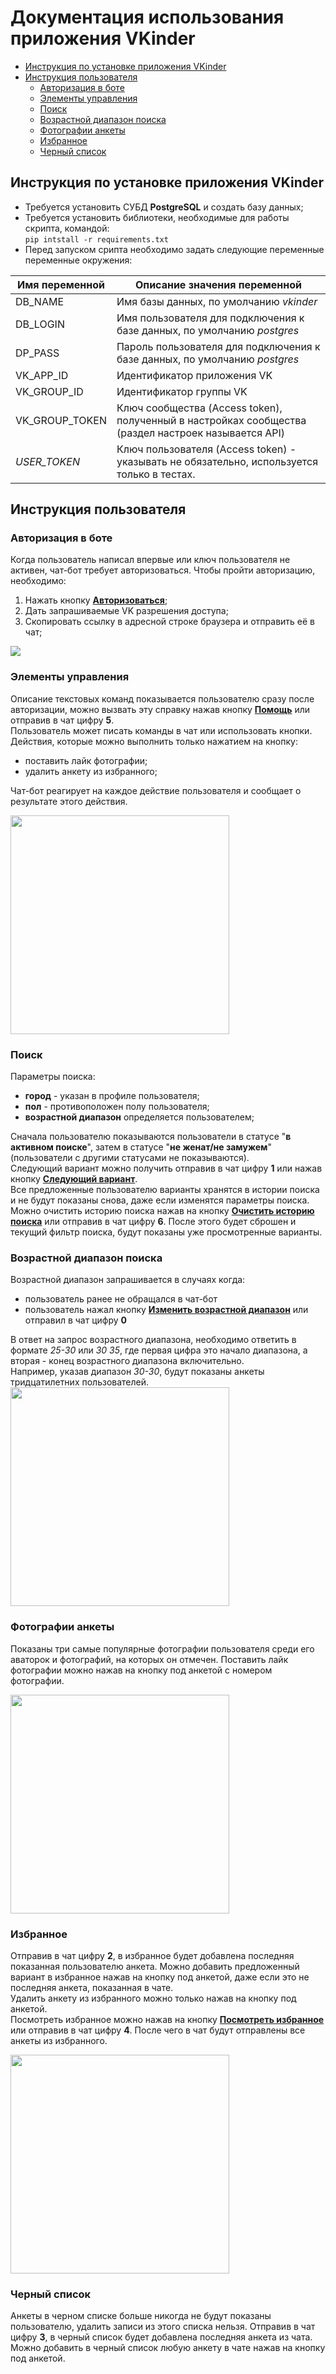 # Документация использования приложения VKinder <a name="TOC"></a>
<!-- TOC -->
* [Инструкция по установке приложения VKinder](#installation_guide)
* [Инструкция пользователя](#user_guide)
  * [Авторизация в боте](#user_auth)
  * [Элементы управления](#user_interface)
  * [Поиск](#user_search)
  * [Возрастной диапазон поиска](#user_search_age_params)
  * [Фотографии анкеты](#profile_photos)
  * [Избранное](#favorites)
  * [Черный список](#blacklist)
<!-- TOC -->
## Инструкция по установке приложения VKinder <a name="installation_guide"></a>
- Требуется установить СУБД **PostgreSQL** и создать базу данных;
- Требуется установить библиотеки, необходимые для работы скрипта, командой:  
`pip intstall -r requirements.txt`
- Перед запуском срипта необходимо задать следующие переменные переменные окружения:

| Имя переменной | Описание значения переменной                                                                        |
|----------------|-----------------------------------------------------------------------------------------------------|
| DB_NAME        | Имя базы данных, по умолчанию *vkinder*                                                             |
| DB_LOGIN       | Имя пользователя для подключения к базе данных, по умолчанию *postgres*                             |
| DP_PASS        | Пароль пользователя для подключения к базе данных, по умолчанию *postgres*                          |
| VK_APP_ID      | Идентификатор приложения VK                                                                         |
| VK_GROUP_ID    | Идентификатор группы VK                                                                             |
| VK_GROUP_TOKEN | Ключ сообщества (Access token), полученный в настройках сообщества (раздел настроек называется API) |
| *USER_TOKEN*   | Ключ пользователя (Access token) - указывать не обязательно, используется только в тестах.          |

## Инструкция пользователя <a name="user_guide"></a>
### Авторизация в боте <a name="user_auth"></a>
Когда пользователь написал впервые или ключ пользователя не активен, чат-бот требует авторизоваться.
Чтобы пройти авторизацию, необходимо:
1. Нажать кнопку <u>**Авторизоваться**</u>;
2. Дать запрашиваемые VK разрешения доступа;
3. Скопировать ссылку в адресной строке браузера и отправить её в чат;

![](doc_auth.jpg?raw=true)

### Элементы управления <a name="user_interface"></a>
Описание текстовых команд показывается пользователю сразу после авторизации, 
можно вызвать эту справку нажав кнопку <u>**Помощь**</u> или отправив в чат цифру **5**.  
Пользователь может писать команды в чат или использовать кнопки. Действия, которые можно выполнить только нажатием на кнопку:
- поставить лайк фотографии;
- удалить анкету из избранного;

Чат-бот реагирует на каждое действие пользователя и сообщает о результате этого действия.

<img src="doc_menu.jpg?raw=true" width="350" />

### Поиск <a name="user_search"></a>
Параметры поиска:
- **город** - указан в профиле пользователя;
- **пол** - противоположен полу пользователя;
- **возрастной диапазон** определяется пользователем;  

Сначала пользователю показываются пользователи в статусе "**в активном поиске**", затем в статусе "**не женат/не замужем**" 
(пользователи с другими статусами не показываются).  
Следующий вариант можно получить отправив в чат цифру **1** или нажав кнопку <u>**Следующий вариант**</u>.  
Все предложенные пользователю варианты хранятся в истории поиска и не будут показаны снова, 
даже если изменятся параметры поиска. 
Можно очистить историю поиска нажав на кнопку <u>**Очистить историю поиска**</u> или отправив в чат цифру **6**. 
После этого будет сброшен и текущий фильтр поиска, будут показаны уже просмотренные варианты.
### Возрастной диапазон поиска <a name="user_search_age_params"></a>
Возрастной диапазон запрашивается в случаях когда:
- пользователь ранее не обращался в чат-бот
- пользователь нажал кнопку <u>**Изменить возрастной диапазон**</u> или отправил в чат цифру **0**

В ответ на запрос возрастного диапазона, необходимо ответить в формате *25-30* или *30 35*, 
где первая цифра это начало диапазона, а вторая - конец возрастного диапазона включительно.   
Например, указав диапазон *30-30*, будут показаны анкеты тридцатилетних пользователей.
<img src="https://github.com/fdm1try/VKinder/blob/main/docs/doc_age_request.jpg?raw=true" width="350" />
### Фотографии анкеты <a name="profile_photos"></a>
Показаны три самые популярные фотографии пользователя среди его аваторок и фотографий, на которых он отмечен.
Поставить лайк фотографии можно нажав на кнопку под анкетой c номером фотографии.

<img src="doc_profile_photos.jpg?raw=true" width="350" />

### Избранное <a name="favorites"></a>
Отправив в чат цифру **2**, в избранное будет добавлена последняя показанная пользователю анкета.
Можно добавить предложенный вариант в избранное нажав на кнопку под анкетой, 
даже если это не последняя анкета, показанная в чате.  
Удалить анкету из избранного можно только нажав на кнопку под анкетой.  
Посмотреть избранное можно нажав на кнопку <u>**Посмотреть избранное**</u> или отправив в чат цифру **4**. 
После чего в чат будут отправлены все анкеты из избранного.

<img src="doc_favorites.jpg?raw=true" width="350" />  


### Черный список <a name="blacklist"></a>
Анкеты в черном списке больше никогда не будут показаны пользователю, удалить записи из этого списка нельзя.
Отправив в чат цифру **3**, в черный список будет добавлена последняя анкета из чата.
Можно добавить в черный список любую анкету в чате нажав на кнопку под анкетой.
